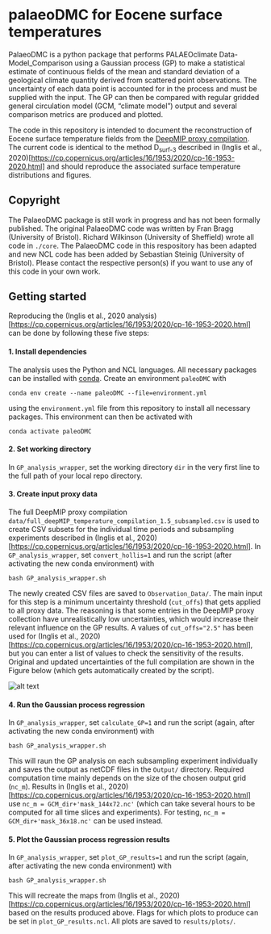 # palaeoDMC for Eocene surface temperatures
PalaeoDMC is a python package that performs PALAEOclimate Data-Model_Comparison using a Gaussian process (GP) to make a statistical estimate of continuous fields of the mean and standard deviation of a geological climate quantity derived from scattered point observations. The uncertainty of each data point is accounted for in the process and must be supplied with the input. The GP can then be compared with regular gridded general circulation model (GCM, “climate model”) output and several comparison metrics are produced and plotted.

The code in this repository is intended to document the reconstruction of Eocene surface temperature fields from the [DeepMIP proxy compilation](https://gmd.copernicus.org/articles/12/3149/2019/). The current code is identical to the method D<sub>surf-3</sub> described in (Inglis et al., 2020)[https://cp.copernicus.org/articles/16/1953/2020/cp-16-1953-2020.html] and should reproduce the associated surface temperature distributions and figures.

## Copyright
The PalaeoDMC package is still work in progress and has not been formally published. The original PalaeoDMC code was written by Fran Bragg (University of Bristol). Richard Wilkinson (University of Sheffield) wrote all code in `./core`. The PalaeoDMC code in this respository has been adapted and new NCL code has been added by Sebastian Steinig (University of Bristol). Please contact the respective person(s) if you want to use any of this code in your own work.

## Getting started
Reproducing the (Inglis et al., 2020 analysis)[https://cp.copernicus.org/articles/16/1953/2020/cp-16-1953-2020.html] can be done by following these five steps:

#### 1. Install dependencies
The analysis uses the Python and NCL languages. All necessary packages can be installed with  [conda](https://conda.io/projects/conda/en/latest/index.html). Create an environment `paleoDMC` with 

```
conda env create --name paleoDMC --file=environment.yml
``` 

using the `environment.yml` file from this repository to install all necessary packages. This environment can then be activated with

```
conda activate paleoDMC
```

#### 2. Set working directory
In `GP_analysis_wrapper`, set the working directory `dir` in the very first line to the full path of your local repo directory.

#### 3. Create input proxy data
The full DeepMIP proxy compilation `data/full_deepMIP_temperature_compilation_1.5_subsampled.csv` is used to create CSV subsets for the individual time periods and subsampling experiments described in (Inglis et al., 2020)[https://cp.copernicus.org/articles/16/1953/2020/cp-16-1953-2020.html]. In `GP_analysis_wrapper`, set `convert_hollis=1` and run the script (after activating the new conda environment) with 

```
bash GP_analysis_wrapper.sh
```

The newly created CSV files are saved to `Observation_Data/`. The main input for this step is a minimum uncertainty threshold (`cut_offs`) that gets applied to all proxy data. The reasoning is that some entries in the DeepMIP proxy collection have unrealistically low uncertainties, which would increase their relevant influence on the GP results. A values of `cut_offs="2.5"` has been used for (Inglis et al., 2020)[https://cp.copernicus.org/articles/16/1953/2020/cp-16-1953-2020.html], but you can enter a list of values to check the sensitivity of the results. Original and updated uncertainties of the full compilation are shown in the Figure below (which gets automatically created by the script).

![alt text](https://github.com/sebsteinig/paleoDMC/blob/main/example_output/DeepMIP_proxy_SD.png?raw=true)


#### 4. Run the Gaussian process regression
In `GP_analysis_wrapper`, set `calculate_GP=1` and run the script (again, after activating the new conda environment) with 

```
bash GP_analysis_wrapper.sh
```

This will raun the GP analysis on each subsampling experiment individually and saves the output as netCDF files in the `Output/` directory. Required computation time mainly depends on the size of the chosen output grid (`nc_m`). Results in (Inglis et al., 2020)[https://cp.copernicus.org/articles/16/1953/2020/cp-16-1953-2020.html] use `nc_m = GCM_dir+'mask_144x72.nc'` (which can take several hours to be computed for all time slices and experiments). For testing, `nc_m = GCM_dir+'mask_36x18.nc'` can be used instead.

#### 5. Plot the Gaussian process regression results
In `GP_analysis_wrapper`, set `plot_GP_results=1` and run the script (again, after activating the new conda environment) with 

```
bash GP_analysis_wrapper.sh
```
This will recreate the maps from (Inglis et al., 2020)[https://cp.copernicus.org/articles/16/1953/2020/cp-16-1953-2020.html] based on the results produced above. Flags for which plots to produce can be set in `plot_GP_results.ncl`. All plots are saved to `results/plots/`.